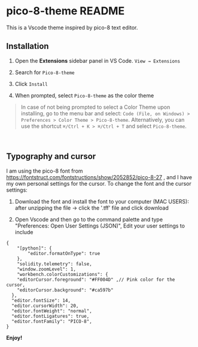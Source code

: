 # pico-8-theme README

This is a Vscode theme inspired by pico-8 text editor. 


## Installation

1. Open the **Extensions** sidebar panel in VS Code. `View → Extensions`

2. Search for `Pico-8-theme`

3. Click `Install`

4. When prompted, select `Pico-8-theme` as the color theme

> In case of not being prompted to select a Color Theme upon installing, go to the menu bar and select: `Code (File, on Windows) > Preferences > Color Theme > Pico-8-theme`. Alternatively, you can use the shortcut `⌘/Ctrl + K > ⌘/Ctrl + T` and select `Pico-8-theme`.

<br />

## Typography and cursor 

I am using the pico-8 font from https://fontstruct.com/fontstructions/show/2052852/pico-8-27 , and I  have my own personal settings for the cursor. To change the font and the cursor settings:

1. Download the font and install the font to your computer
    (MAC USERS): after unzipping the file -> click the '.tff' file and click download 

2. Open Vscode and then go to the command palette and type "Preferences: Open User Settings (JSON)", Edit your user settings to include

```
{
    "[python]": {
        "editor.formatOnType": true
    },
    "solidity.telemetry": false,
    "window.zoomLevel": 1,
    "workbench.colorCustomizations": {
    "editorCursor.foreground": "#FF004D" ,// Pink color for the cursor,
    "editorCursor.background": "#ca597b"  
  },
  "editor.fontSize": 14,
  "editor.cursorWidth": 20,
  "editor.fontWeight": "normal",
  "editor.fontLigatures": true,
  "editor.fontFamily": "PICO-8",
}
``` 


**Enjoy!**
